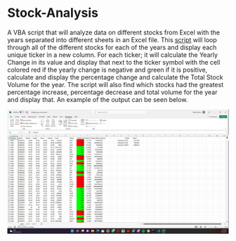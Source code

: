 # Stock-Analysis
A VBA script that will analyze data on different stocks from Excel with the years separated into different sheets in an Excel file. This [script](https://github.com/wawilson810/Stock-Analysis/blob/main/VBA/stock_analysis.bas) will loop through all of the different stocks for each of the years and display each unique ticker in a new column. For each ticker; it will calculate the Yearly Change in its value and display that next to the ticker symbol with the cell colored red if the yearly change is negative and green if it is positive, calculate and display the percentage change and calculate the Total Stock Volume for the year. The script will also find which stocks had the greatest percentage increase, percentage decrease and total volume for the year and display that. An example of the output can be seen below.

![Example Output](https://github.com/wawilson810/Stock-Analysis/blob/main/Resources/Analysis%20Examples/2018%20Data.png)
